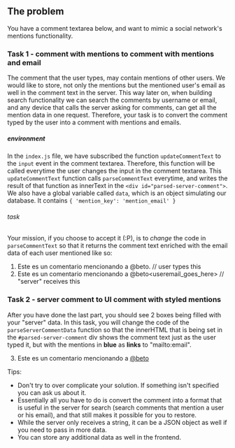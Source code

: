 
## The problem
You have a comment textarea below, and want to mimic a social network's mentions functionality.

### Task 1 - comment with mentions to comment with mentions and email
The comment that the user types, may contain mentions of other users. We would like to store, not only the mentions but the mentioned user's email as well in the comment text in the server. This way later on, when building search functionality we can search the comments by username or email, and any device that calls the server asking for comments, can get all the mention data in one request. Therefore, your task is to convert the comment typed by the user into a comment with mentions and emails. 

##### environment
In the ```index.js``` file, we have subscribed the function ```updateCommentText``` to the ```input``` event in the comment textarea. Therefore, this function will be called everytime the user changes the input in the comment textarea.
This ```updateCommentText``` function calls ```parseCommentText``` everytime, and writes the result of that function as innerText in the ```<div id="parsed-server-comment">```.
We also have a global variable called ```data```, which is an object simulating our database. 
It contains ```{ 'mention_key': 'mention_email' }```

###### task
Your mission, if you choose to accept it (:P), is to *change* the code in ```parseCommentText``` so that it returns the comment text enriched with the email data of each user mentioned like so:

1. Este es un comentario mencionando a @beto. // user types this
2. Este es un comentario mencionando a @beto\<useremail_goes_here\> // "server" receives this

### Task 2 - server comment to UI comment with styled mentions
After you have done the last part, you should see 2 boxes being filled with your "server" data. In this task, you will change the code of the ```parseServerCommentData``` function so that the innerHTML that is being set in the ```#parsed-server-comment``` div shows the comment text just as the user typed it, but with the mentions in **blue** as **links** to "mailto:email".

3. Este es un comentario mencionando a [@beto](mailto:ppbeto94@gmail.com)

Tips:
* Don't try to over complicate your solution. If something isn't specified you can ask us about it. 
* Essentially all you have to do is convert the comment into a format that is useful in the server for search (search comments that mention a user or his email), and that still makes it possible for you to restore.
* While the server only receives a string, it can be a JSON object as well if you need to pass in more data.
* You can store any additional data as well in the frontend.